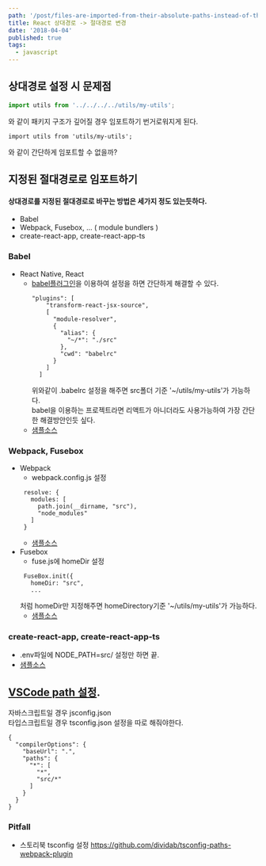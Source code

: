 ```yaml
---
path: '/post/files-are-imported-from-their-absolute-paths-instead-of-their-relative-paths'
title: React 상대경로 -> 절대경로 변경
date: '2018-04-04'
published: true
tags:
  - javascript
---
```


## 상대경로 설정 시 문제점

```javascript
import utils from '../../../../utils/my-utils';
```

와 같이 패키지 구조가 깊어질 경우 임포트하기 번거로워지게 된다.

```
import utils from 'utils/my-utils';
```

와 같이 간단하게 임포트할 수 없을까?

## 지정된 절대경로로 임포트하기

#### 상대경로를 지정된 절대경로로 바꾸는 방법은 세가지 정도 있는듯하다.

- Babel
- Webpack, Fusebox, ... ( module bundlers )
- create-react-app, create-react-app-ts

### Babel

- React Native, React <br/>
  - [babel플러그인](https://github.com/tleunen/babel-plugin-module-resolver)을 이용하여 설정을 하면 간단하게 해결할 수 있다. <br/>
    ```
    "plugins": [
        "transform-react-jsx-source",
        [
          "module-resolver",
          {
            "alias": {
              "~/*": "./src"
            },
            "cwd": "babelrc"
          }
        ]
      ]
    ```
    위와같이 .babelrc 설정을 해주면 src폴더 기준 '~/utils/my-utils'가 가능하다.<br/>
    babel을 이용하는 프로젝트라면 리액트가 아니더라도 사용가능하여 가장 간단한 해결방안인듯 싶다.
  - [샘플소스](https://github.com/BoBeenLee/absolute-sample/tree/2-react-native-ts)

### Webpack, Fusebox

- Webpack
  - webpack.config.js 설정
  ```
   resolve: {
     modules: [
       path.join(__dirname, "src"),
       "node_modules"
     ]
   }
  ```
  - [샘플소스](https://github.com/BoBeenLee/absolute-sample/tree/4-webpack)
- Fusebox
  - fuse.js에 homeDir 설정
  ```
   FuseBox.init({
     homeDir: "src",
     ...
  ```
  처럼 homeDir만 지정해주면 homeDirectory기준 '~/utils/my-utils'가 가능하다.
  - [샘플소스](https://github.com/BoBeenLee/absolute-sample/tree/3-fusebox-ts)

### create-react-app, create-react-app-ts

- .env파일에 NODE_PATH=src/ 설정만 하면 끝.
- [샘플소스](https://github.com/BoBeenLee/absolute-sample/tree/1-create-react-app)

## [VSCode path 설정](https://code.visualstudio.com/docs/languages/jsconfig).

자바스크립트일 경우 jsconfig.json <br/>
타입스크립트일 경우 tsconfig.json 설정을 따로 해줘야한다.

```
{
  "compilerOptions": {
    "baseUrl": ".",
    "paths": {
      "*": [
        "*",
        "src/*"
      ]
    }
  }
}
```

### Pitfall

- 스토리북 tsconfig 설정 https://github.com/dividab/tsconfig-paths-webpack-plugin
